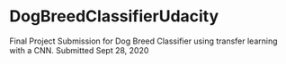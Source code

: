 # DogBreedClassifierUdacity

Final Project Submission for Dog Breed Classifier using transfer learning with a CNN.
Submitted Sept 28, 2020
